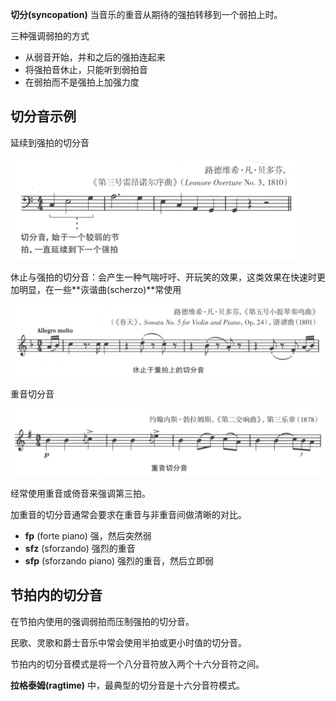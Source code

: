 
**切分(syncopation)** 当音乐的重音从期待的强拍转移到一个弱拍上时。

三种强调弱拍的方式
+ 从弱音开始，并和之后的强拍连起来
+ 将强拍音休止，只能听到弱拍音
+ 在弱拍而不是强拍上加强力度

## 切分音示例

延续到强拍的切分音

![syncopation1](img/syncopation1.png)

休止与强拍的切分音：会产生一种气喘吁吁、开玩笑的效果，这类效果在快速时更加明显，在一些**诙谐曲(scherzo)**常使用

![syncopation2](img/syncopation2.png)

重音切分音

![syncopation3](img/syncopation3.png)

经常使用重音或倚音来强调第三拍。

加重音的切分音通常会要求在重音与非重音间做清晰的对比。
+ **fp** (forte piano) 强，然后突然弱
+ **sfz** (sforzando) 强烈的重音
+ **sfp** (sforzando piano) 强烈的重音，然后立即弱


## 节拍内的切分音

在节拍内使用的强调弱拍而压制强拍的切分音。

民歌、灵歌和爵士音乐中常会使用半拍或更小时值的切分音。

节拍内的切分音模式是将一个八分音符放入两个十六分音符之间。


**拉格泰姆(ragtime)** 中，最典型的切分音是十六分音符模式。


